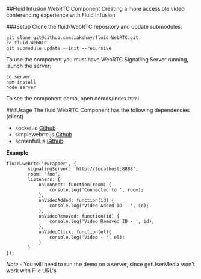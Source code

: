 ##Fluid Infusion WebRTC Component
Creating a more accessible video conferencing experience with Fluid Infusion

###Setup
Clone the fluid-WebRTC repository and update submodules:

	git clone git@github.com:iakshay/fluid-WebRTC.git
	cd fluid-WebRTC
	git submodule update --init --recursive
	
To use the component you must have WebRTC Signalling Server running, launch the server:
 
	cd server
	npm install
	node server

To see the component demo, open demos/index.html

###Usage
The fluid WebRTC Component has the following dependencies (client)

- socket.io [Github][0]
- simplewebrtc.js [Github][1]
- screenfull.js [Github][2]

[0]: https://github.com/LearnBoost/socket.io
[1]: https://github.com/HenrikJoreteg/SimpleWebRTC
[2]: https://github.com/sindresorhus/screenfull.js

**Example**

	fluid.webrtc('#wrapper', {
	        signalingServer: 'http://localhost:8888',
	        room: 'foo',
	        listeners: {
	            onConnect: function(room) {
	                console.log('Connected to ', room);
	            },
	            onVideoAdded: function(id) {
	                console.log('Video Added ID - ', id);
	            },
	            onVideoRemoved: function(id) {
	                console.log('Video Removed ID - ', id);
	            },
	            onVideoClick: function(el){
	                console.log('Video - ', el);
	            }
	        }
	});
*Note -* You will need to run the demo on a server, since getUserMedia won't work with File URL's 